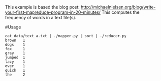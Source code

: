 This example is based the blog post: http://michaelnielsen.org/blog/write-your-first-mapreduce-program-in-20-minutes/
This computes the frequency of words in a text file(s).

#Usage

```
cat data/text_a.txt | ./mapper.py | sort | ./reducer.py
brown   1
dogs    1
fox     1
grey    1
jumped  1
lazy    1
over    1
quick   1
the     2
```

